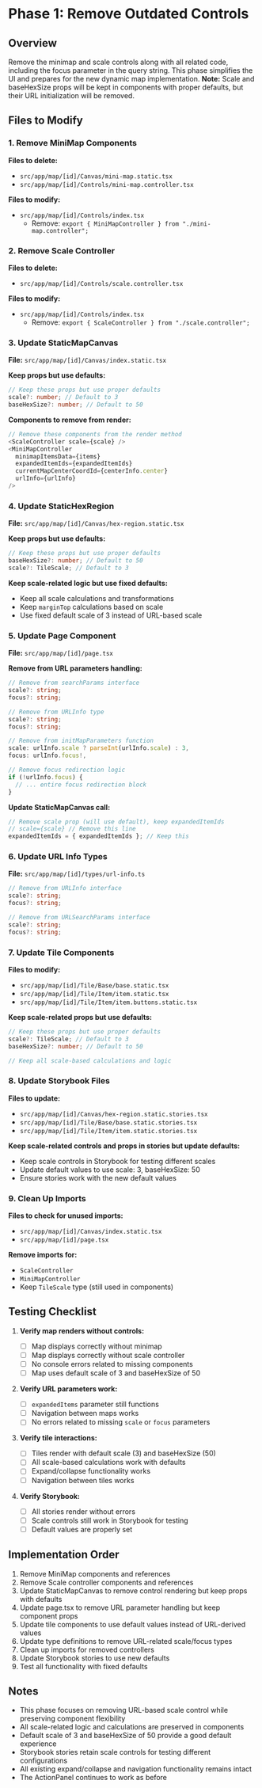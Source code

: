 # Phase 1: Remove Outdated Controls

## Overview

Remove the minimap and scale controls along with all related code, including the focus parameter in the query string. This phase simplifies the UI and prepares for the new dynamic map implementation. **Note:** Scale and baseHexSize props will be kept in components with proper defaults, but their URL initialization will be removed.

## Files to Modify

### 1. Remove MiniMap Components

**Files to delete:**

- `src/app/map/[id]/Canvas/mini-map.static.tsx`
- `src/app/map/[id]/Controls/mini-map.controller.tsx`

**Files to modify:**

- `src/app/map/[id]/Controls/index.tsx`
  - Remove: `export { MiniMapController } from "./mini-map.controller";`

### 2. Remove Scale Controller

**Files to delete:**

- `src/app/map/[id]/Controls/scale.controller.tsx`

**Files to modify:**

- `src/app/map/[id]/Controls/index.tsx`
  - Remove: `export { ScaleController } from "./scale.controller";`

### 3. Update StaticMapCanvas

**File:** `src/app/map/[id]/Canvas/index.static.tsx`

**Keep props but use defaults:**

```typescript
// Keep these props but use proper defaults
scale?: number; // Default to 3
baseHexSize?: number; // Default to 50
```

**Components to remove from render:**

```typescript
// Remove these components from the render method
<ScaleController scale={scale} />
<MiniMapController
  minimapItemsData={items}
  expandedItemIds={expandedItemIds}
  currentMapCenterCoordId={centerInfo.center}
  urlInfo={urlInfo}
/>
```

### 4. Update StaticHexRegion

**File:** `src/app/map/[id]/Canvas/hex-region.static.tsx`

**Keep props but use defaults:**

```typescript
// Keep these props but use proper defaults
baseHexSize?: number; // Default to 50
scale?: TileScale; // Default to 3
```

**Keep scale-related logic but use fixed defaults:**

- Keep all scale calculations and transformations
- Keep `marginTop` calculations based on scale
- Use fixed default scale of 3 instead of URL-based scale

### 5. Update Page Component

**File:** `src/app/map/[id]/page.tsx`

**Remove from URL parameters handling:**

```typescript
// Remove from searchParams interface
scale?: string;
focus?: string;

// Remove from URLInfo type
scale?: string;
focus?: string;

// Remove from initMapParameters function
scale: urlInfo.scale ? parseInt(urlInfo.scale) : 3,
focus: urlInfo.focus!,

// Remove focus redirection logic
if (!urlInfo.focus) {
  // ... entire focus redirection block
}
```

**Update StaticMapCanvas call:**

```typescript
// Remove scale prop (will use default), keep expandedItemIds
// scale={scale} // Remove this line
expandedItemIds = { expandedItemIds }; // Keep this
```

### 6. Update URL Info Types

**File:** `src/app/map/[id]/types/url-info.ts`

```typescript
// Remove from URLInfo interface
scale?: string;
focus?: string;

// Remove from URLSearchParams interface
scale?: string;
focus?: string;
```

### 7. Update Tile Components

**Files to modify:**

- `src/app/map/[id]/Tile/Base/base.static.tsx`
- `src/app/map/[id]/Tile/Item/item.static.tsx`
- `src/app/map/[id]/Tile/Item/item.buttons.static.tsx`

**Keep scale-related props but use defaults:**

```typescript
// Keep these props but use proper defaults
scale?: TileScale; // Default to 3
baseHexSize?: number; // Default to 50

// Keep all scale-based calculations and logic
```

### 8. Update Storybook Files

**Files to update:**

- `src/app/map/[id]/Canvas/hex-region.static.stories.tsx`
- `src/app/map/[id]/Tile/Base/base.static.stories.tsx`
- `src/app/map/[id]/Tile/Item/item.static.stories.tsx`

**Keep scale-related controls and props in stories but update defaults:**

- Keep scale controls in Storybook for testing different scales
- Update default values to use scale: 3, baseHexSize: 50
- Ensure stories work with the new default values

### 9. Clean Up Imports

**Files to check for unused imports:**

- `src/app/map/[id]/Canvas/index.static.tsx`
- `src/app/map/[id]/page.tsx`

**Remove imports for:**

- `ScaleController`
- `MiniMapController`
- Keep `TileScale` type (still used in components)

## Testing Checklist

1. **Verify map renders without controls:**

   - [ ] Map displays correctly without minimap
   - [ ] Map displays correctly without scale controller
   - [ ] No console errors related to missing components
   - [ ] Map uses default scale of 3 and baseHexSize of 50

2. **Verify URL parameters work:**

   - [ ] `expandedItems` parameter still functions
   - [ ] Navigation between maps works
   - [ ] No errors related to missing `scale` or `focus` parameters

3. **Verify tile interactions:**

   - [ ] Tiles render with default scale (3) and baseHexSize (50)
   - [ ] All scale-based calculations work with defaults
   - [ ] Expand/collapse functionality works
   - [ ] Navigation between tiles works

4. **Verify Storybook:**
   - [ ] All stories render without errors
   - [ ] Scale controls still work in Storybook for testing
   - [ ] Default values are properly set

## Implementation Order

1. Remove MiniMap components and references
2. Remove Scale controller components and references
3. Update StaticMapCanvas to remove control rendering but keep props with defaults
4. Update page.tsx to remove URL parameter handling but keep component props
5. Update tile components to use default values instead of URL-derived values
6. Update type definitions to remove URL-related scale/focus types
7. Clean up imports for removed controllers
8. Update Storybook stories to use new defaults
9. Test all functionality with fixed defaults

## Notes

- This phase focuses on removing URL-based scale control while preserving component flexibility
- All scale-related logic and calculations are preserved in components
- Default scale of 3 and baseHexSize of 50 provide a good default experience
- Storybook stories retain scale controls for testing different configurations
- All existing expand/collapse and navigation functionality remains intact
- The ActionPanel continues to work as before
